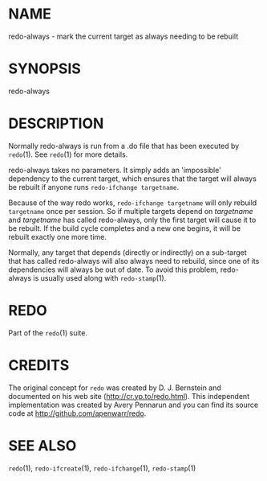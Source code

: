 # NAME

redo-always - mark the current target as always needing to be rebuilt

# SYNOPSIS

redo-always


# DESCRIPTION

Normally redo-always is run from a .do file that has been
executed by `redo`(1).  See `redo`(1) for more details.

redo-always takes no parameters.  It simply adds an
'impossible' dependency to the current target, which
ensures that the target will always be rebuilt if anyone
runs `redo-ifchange targetname`.

Because of the way redo works, `redo-ifchange targetname`
will only rebuild `targetname` once per session.  So if
multiple targets depend on *targetname* and *targetname*
has called redo-always, only the first target will cause it
to be rebuilt.  If the build cycle completes and a new one
begins, it will be rebuilt exactly one more time.

Normally, any target that depends (directly or indirectly)
on a sub-target that has called redo-always will also
always need to rebuild, since one of its dependencies will
always be out of date.  To avoid this problem, redo-always is
usually used along with `redo-stamp`(1).


# REDO

Part of the `redo`(1) suite.
    
# CREDITS

The original concept for `redo` was created by D. J.
Bernstein and documented on his web site
(http://cr.yp.to/redo.html).  This independent implementation
was created by Avery Pennarun and you can find its source
code at http://github.com/apenwarr/redo.


# SEE ALSO

`redo`(1), `redo-ifcreate`(1), `redo-ifchange`(1), `redo-stamp`(1)
